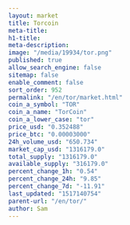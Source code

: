 ```yaml
---
layout: market
title: Torcoin
meta-title: 
h1-title: 
meta-description: 
image: "/media/19934/tor.png"
published: true
allow_search_engine: false
sitemap: false
enable_comment: false
sort_order: 952
permalink: "/en/tor/market.html"
coin_a_symbol: "TOR"
coin_a_name: "TorCoin"
coin_a_lower_case: "tor"
price_usd: "0.352488"
price_btc: "0.00003000"
24h_volume_usd: "650.734"
market_cap_usd: "1316179.0"
total_supply: "1316179.0"
available_supply: "316179.0"
percent_change_1h: "0.54"
percent_change_24h: "9.85"
percent_change_7d: "-11.91"
last_updated: "1517140754"
parent-url: "/en/tor/"
author: Sam
---
```


